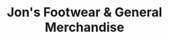 ---
title: "Jon's Footwear & General Merchandise"
url: /laoag/jons-footwear-und-general-merchandise/
shop: Schuhe
---